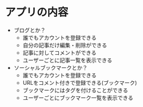 # アプリの内容
* ブログとか？
    * 誰でもアカウントを登録できる
    * 自分の記事だけ編集・削除ができる
    * 記事に対してコメントができる
    * ユーザーごとに記事一覧を表示できる
* ソーシャルブックマークとか？
    * 誰でもアカウントを登録できる
    * URLをコメント付きで登録できる(ブックマーク)
    * ブックマークにはタグを付けることができる
    * ユーザーごとにブックマーク一覧を表示できる